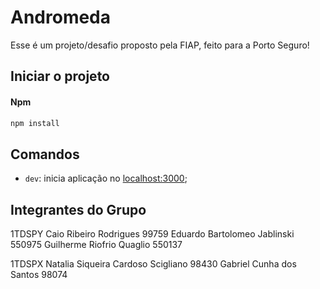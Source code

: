 # Andromeda

Esse é um projeto/desafio proposto pela FIAP, feito para a Porto Seguro!

## Iniciar o projeto
#### Npm
```bash
npm install
```

## Comandos
- `dev`: inicia aplicação no [localhost:3000](http://localhost:3000);


## Integrantes do Grupo

1TDSPY
Caio Ribeiro Rodrigues 99759
Eduardo Bartolomeo Jablinski 550975 
Guilherme Riofrio Quaglio 550137

1TDSPX
Natalia Siqueira Cardoso Scigliano 98430
Gabriel Cunha dos Santos 98074


